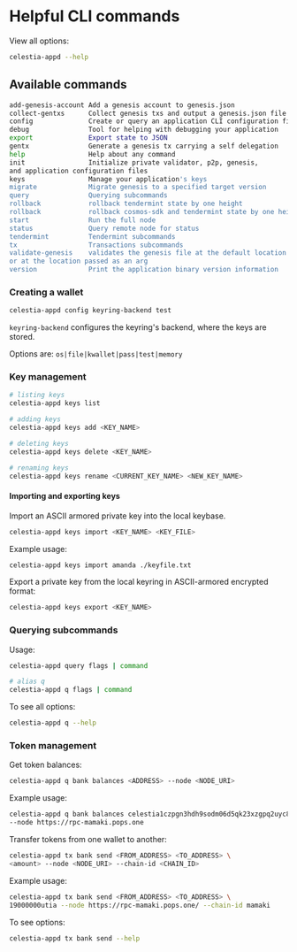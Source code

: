 # Helpful CLI commands

View all options:

```sh
celestia-appd --help
```

## Available commands

```sh
add-genesis-account Add a genesis account to genesis.json
collect-gentxs      Collect genesis txs and output a genesis.json file
config              Create or query an application CLI configuration file
debug               Tool for helping with debugging your application
export              Export state to JSON
gentx               Generate a genesis tx carrying a self delegation
help                Help about any command
init                Initialize private validator, p2p, genesis,
and application configuration files
keys                Manage your application's keys
migrate             Migrate genesis to a specified target version
query               Querying subcommands
rollback            rollback tendermint state by one height
rollback            rollback cosmos-sdk and tendermint state by one height
start               Run the full node
status              Query remote node for status
tendermint          Tendermint subcommands
tx                  Transactions subcommands
validate-genesis    validates the genesis file at the default location
or at the location passed as an arg
version             Print the application binary version information
```

### Creating a wallet

```sh
celestia-appd config keyring-backend test
```

`keyring-backend` configures the keyring's backend, where the keys are stored.

Options are: `os|file|kwallet|pass|test|memory`

### Key management

```sh
# listing keys
celestia-appd keys list

# adding keys
celestia-appd keys add <KEY_NAME>

# deleting keys
celestia-appd keys delete <KEY_NAME>

# renaming keys
celestia-appd keys rename <CURRENT_KEY_NAME> <NEW_KEY_NAME>
```

#### Importing and exporting keys

Import an ASCII armored private key into the local keybase.

```sh
celestia-appd keys import <KEY_NAME> <KEY_FILE>
```

Example usage:

```sh
celestia-appd keys import amanda ./keyfile.txt
```

Export a private key from the local keyring in ASCII-armored encrypted format:

```sh
celestia-appd keys export <KEY_NAME>
```

### Querying subcommands

Usage:

```sh
celestia-appd query flags | command

# alias q
celestia-appd q flags | command
```

To see all options:

```sh
celestia-appd q --help
```

### Token management

Get token balances:

```sh
celestia-appd q bank balances <ADDRESS> --node <NODE_URI>
```

Example usage:

```sh
celestia-appd q bank balances celestia1czpgn3hdh9sodm06d5qk23xzgpq2uyc8ggdqgw \
--node https://rpc-mamaki.pops.one
```

Transfer tokens from one wallet to another:

```sh
celestia-appd tx bank send <FROM_ADDRESS> <TO_ADDRESS> \
<amount> --node <NODE_URI> --chain-id <CHAIN_ID>
```

Example usage:

```sh
celestia-appd tx bank send <FROM_ADDRESS> <TO_ADDRESS> \
19000000utia --node https://rpc-mamaki.pops.one/ --chain-id mamaki
```

To see options:

```sh
celestia-appd tx bank send --help
```
